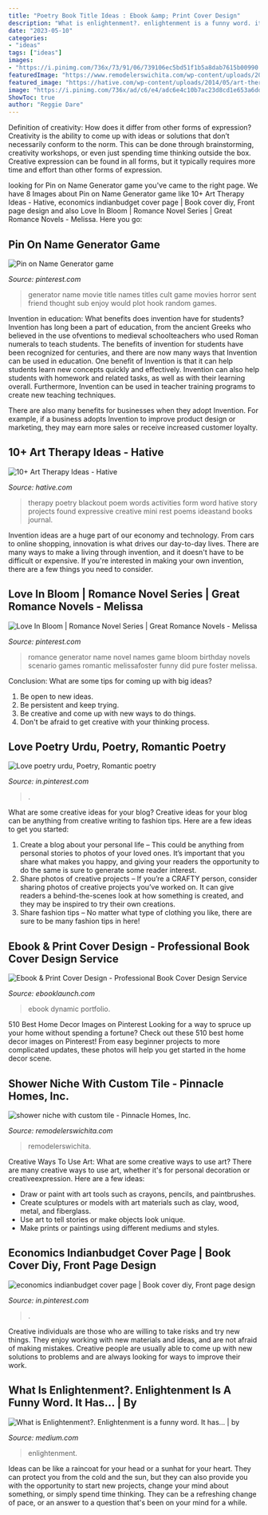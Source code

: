 ```yaml
---
title: "Poetry Book Title Ideas : Ebook &amp; Print Cover Design"
description: "What is enlightenment?. enlightenment is a funny word. it has…"
date: "2023-05-10"
categories:
- "ideas"
tags: ["ideas"]
images:
- "https://i.pinimg.com/736x/73/91/06/739106ec5bd51f1b5a8dab7615b00990.jpg"
featuredImage: "https://www.remodelerswichita.com/wp-content/uploads/2017/02/shower-niche-with-custom-tile-1600x2400.jpg"
featured_image: "https://hative.com/wp-content/uploads/2014/05/art-therapy-ideas/4-art-therapy-ideas.jpg"
image: "https://i.pinimg.com/736x/ad/c6/e4/adc6e4c10b7ac23d8cd1e653a6dd92f9--have-fun-seaside.jpg"
ShowToc: true
author: "Reggie Dare"
---
```



Definition of creativity: How does it differ from other forms of expression?
Creativity is the ability to come up with ideas or solutions that don’t necessarily conform to the norm. This can be done through brainstorming, creativity workshops, or even just spending time thinking outside the box. Creative expression can be found in all forms, but it typically requires more time and effort than other forms of expression.

	

		
looking for Pin on Name Generator game you've came to the right page. We have 8 Images about Pin on Name Generator game like 10+ Art Therapy Ideas - Hative, economics indianbudget cover page | Book cover diy, Front page design and also Love In Bloom | Romance Novel Series | Great Romance Novels - Melissa. Here you go:
		
    
## Pin On Name Generator Game

<img loading=lazy src="https://i.pinimg.com/736x/9e/41/83/9e418311f33907fa3ba28bdeed05ae02--name-generator-cult-movies.jpg" onerror="this.onerror=null;this.src='https://tse1.mm.bing.net/th?id=OIP.Cbi60MnHKvPftouOvWQhZAHaKY&amp;pid=15.1';" alt="Pin on Name Generator game">

_Source: pinterest.com_

>generator name movie title names titles cult game movies horror sent friend thought sub enjoy would plot hook random games. 

	

Invention in education: What benefits does invention have for students?
Invention has long been a part of education, from the ancient Greeks who believed in the use ofventions to medieval schoolteachers who used Roman numerals to teach students. The benefits of invention for students have been recognized for centuries, and there are now many ways that Invention can be used in education. 
One benefit of Invention is that it can help students learn new concepts quickly and effectively. Invention can also help students with homework and related tasks, as well as with their learning overall. Furthermore, Invention can be used in teacher training programs to create new teaching techniques. 

There are also many benefits for businesses when they adopt Invention. For example, if a business adopts Invention to improve product design or marketing, they may earn more sales or receive increased customer loyalty.

    
## 10+ Art Therapy Ideas - Hative

<img loading=lazy src="https://hative.com/wp-content/uploads/2014/05/art-therapy-ideas/4-art-therapy-ideas.jpg" onerror="this.onerror=null;this.src='https://tse2.mm.bing.net/th?id=OIP.obl4Kuo7395PjNi2XFPH7gHaMH&amp;pid=15.1';" alt="10+ Art Therapy Ideas - Hative">

_Source: hative.com_

>therapy poetry blackout poem words activities form word hative story projects found expressive creative mini rest poems ideastand books journal. 

	

Invention ideas are a huge part of our economy and technology. From cars to online shopping, innovation is what drives our day-to-day lives. There are many ways to make a living through invention, and it doesn't have to be difficult or expensive. If you're interested in making your own invention, there are a few things you need to consider.

    
## Love In Bloom | Romance Novel Series | Great Romance Novels - Melissa

<img loading=lazy src="https://i.pinimg.com/736x/ad/c6/e4/adc6e4c10b7ac23d8cd1e653a6dd92f9--have-fun-seaside.jpg" onerror="this.onerror=null;this.src='https://tse2.mm.bing.net/th?id=OIP.QbbqFSFvG78TItbynWgJlgHaKr&amp;pid=15.1';" alt="Love In Bloom | Romance Novel Series | Great Romance Novels - Melissa">

_Source: pinterest.com_

>romance generator name novel names game bloom birthday novels scenario games romantic melissafoster funny did pure foster melissa. 

	

Conclusion: What are some tips for coming up with big ideas?
1. Be open to new ideas.
2. Be persistent and keep trying.
3. Be creative and come up with new ways to do things.
4. Don't be afraid to get creative with your thinking process.

    
## Love Poetry Urdu, Poetry, Romantic Poetry

<img loading=lazy src="https://i.pinimg.com/736x/f4/ae/00/f4ae0064d3b37343336f66bdbbeb67c2.jpg" onerror="this.onerror=null;this.src='https://tse2.mm.bing.net/th?id=OIP.84rZj_4tPg3Dj4jdMAFGQQHaKi&amp;pid=15.1';" alt="Love poetry urdu, Poetry, Romantic poetry">

_Source: in.pinterest.com_

>. 

	

What are some creative ideas for your blog?
Creative ideas for your blog can be anything from creative writing to fashion tips. Here are a few ideas to get you started: 
1) Create a blog about your personal life – This could be anything from personal stories to photos of your loved ones. It’s important that you share what makes you happy, and giving your readers the opportunity to do the same is sure to generate some reader interest. 
2) Share photos of creative projects – If you’re a CRAFTY person, consider sharing photos of creative projects you’ve worked on. It can give readers a behind-the-scenes look at how something is created, and they may be inspired to try their own creations. 
3) Share fashion tips – No matter what type of clothing you like, there are sure to be many fashion tips in here!

    
## Ebook &amp; Print Cover Design - Professional Book Cover Design Service

<img loading=lazy src="https://ebooklaunch.com/wp-content/uploads/2016/10/ebooklaunch_ebook-cover-design_galleries_500x800_dynamic_thedeepwithin2-1.jpg" onerror="this.onerror=null;this.src='https://tse1.mm.bing.net/th?id=OIP.OjUZS2VlGMrQjyV9BCiBXAHaL2&amp;pid=15.1';" alt="Ebook &amp; Print Cover Design - Professional Book Cover Design Service">

_Source: ebooklaunch.com_

>ebook dynamic portfolio. 

	

510 Best Home Decor Images on Pinterest
Looking for a way to spruce up your home without spending a fortune? Check out these 510 best home decor images on Pinterest! From easy beginner projects to more complicated updates, these photos will help you get started in the home decor scene.

    
## Shower Niche With Custom Tile - Pinnacle Homes, Inc.

<img loading=lazy src="https://www.remodelerswichita.com/wp-content/uploads/2017/02/shower-niche-with-custom-tile-1600x2400.jpg" onerror="this.onerror=null;this.src='https://tse1.mm.bing.net/th?id=OIP.JbpS-qss5FqNLn5JSLu_mwHaLH&amp;pid=15.1';" alt="shower niche with custom tile - Pinnacle Homes, Inc.">

_Source: remodelerswichita.com_

>remodelerswichita. 

	

Creative Ways To Use Art: What are some creative ways to use art?
There are many creative ways to use art, whether it's for personal decoration or creativeexpression. Here are a few ideas: 
- Draw or paint with art tools such as crayons, pencils, and paintbrushes.
- Create sculptures or models with art materials such as clay, wood, metal, and fiberglass.
- Use art to tell stories or make objects look unique.
- Make prints or paintings using different mediums and styles.

    
## Economics Indianbudget Cover Page | Book Cover Diy, Front Page Design

<img loading=lazy src="https://i.pinimg.com/736x/73/91/06/739106ec5bd51f1b5a8dab7615b00990.jpg" onerror="this.onerror=null;this.src='https://tse4.mm.bing.net/th?id=OIP.MSStQ3vm-8t0Xz1LCEiJLQHaJ3&amp;pid=15.1';" alt="economics indianbudget cover page | Book cover diy, Front page design">

_Source: in.pinterest.com_

>. 

	

Creative individuals are those who are willing to take risks and try new things. They enjoy working with new materials and ideas, and are not afraid of making mistakes. Creative people are usually able to come up with new solutions to problems and are always looking for ways to improve their work.

    
## What Is Enlightenment?. Enlightenment Is A Funny Word. It Has… | By

<img loading=lazy src="https://miro.medium.com/max/700/1*LTMC2M3MJ74zmBD0NwEXcw.jpeg" onerror="this.onerror=null;this.src='https://tse2.mm.bing.net/th?id=OIP.nJGFHwgOB-ExwFgru9aXmwHaEo&amp;pid=15.1';" alt="What is Enlightenment?. Enlightenment is a funny word. It has… | by">

_Source: medium.com_

>enlightenment. 

	

Ideas can be like a raincoat for your head or a sunhat for your heart. They can protect you from the cold and the sun, but they can also provide you with the opportunity to start new projects, change your mind about something, or simply spend time thinking. They can be a refreshing change of pace, or an answer to a question that's been on your mind for a while.


